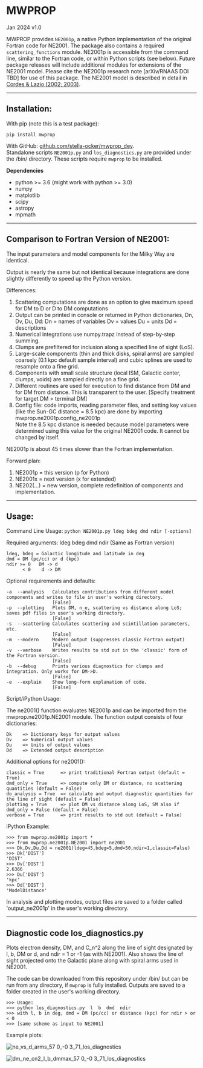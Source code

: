 # MWPROP

Jan 2024 v1.0

MWPROP provides `NE2001p`, a native Python implementation of the original Fortran code for NE2001. The package also contains a required `scattering_functions` module. NE2001p is accessible from the command line, similar to the Fortran code, or within Python scripts (see below). Future package releases will include additional modules for extensions of the NE2001 model. Please cite the NE2001p research note [arXiv/RNAAS DOI TBD] for use of this package. The NE2001 model is described in detail in [Cordes & Lazio (2002; ](https://arxiv.org/abs/astro-ph/0207156)[2003)](https://arxiv.org/abs/astro-ph/0301598). 


-----

## Installation:

With pip (note this is a test package):

`pip install mwprop`

With GitHub: [github.com/stella-ocker/mwprop_dev](https://github.com/stella-ocker/mwprop).\
Standalone scripts `NE2001p.py` and `los_diagnostics.py` are provided under the /bin/ directory. These scripts require `mwprop` to be installed. 

**Dependencies**
- python >= 3.6 (might work with python >= 3.0)
- numpy
- matplotlib
- scipy
- astropy
- mpmath

-----

## Comparison to Fortran Version of NE2001:

The input parameters and model components for the Milky Way are identical. 

Output is nearly the same but not identical because integrations are done slightly differently to speed up the Python version. 

Differences:

1.  Scattering computations are done as an option 
    to give maximum speed for DM to D or D to DM computations
2.  Output can be printed in console or returned in Python dictionaries, Dn, Dv, Du, Dd:
        Dn = names of variables
        Dv = values 
        Du = units
        Dd = descriptions
3.  Numerical integrations use numpy.trapz instead of step-by-step summing.
4.  Clumps are prefiltered for inclusion along a specified line of sight (LoS).
5.  Large-scale components (thin and thick disks, spiral arms) are sampled coarsely
    (0.1 kpc default sample interval) and cubic splines are used to resample onto
    a fine grid. 
6.  Components with small scale structure (local ISM, Galactic center, clumps, voids)
    are sampled directly on a fine grid.
7.  Different routines are used for execution to find distance from DM and for DM from distance.
    This is transparent to the user. [Specify treatment for target DM > terminal DM]
8.  Config file:  code imports,  reading parameter files, and setting key values
    (like the Sun-GC distance = 8.5 kpc) are done by importing mwprop.ne2001p.config_ne2001p  
    Note the 8.5 kpc distance is needed because model parameters were determined using
    this value for the original NE2001 code. It cannot be changed by itself.

NE2001p is about 45 times slower than the Fortran implementation. 

Forward plan:
1. NE2001p = this version (p for Python)
2. NE2001x = next version (x for extended)
3. NE202(...)  = new version, complete redefinition of components and implementation.

----- 

## Usage:

Command Line Usage: `python NE2001p.py ldeg bdeg dmd ndir [-options]`

Required arguments:  ldeg bdeg dmd ndir     (Same as Fortran version)

    ldeg, bdeg = Galactic longitude and latitude in deg
    dmd = DM (pc/cc) or d (kpc)
    ndir >= 0   DM -> d
          < 0    d -> DM

Optional requirements and defaults:

    -a  --analysis   Calculates contributions from different model components and writes to file in user's working directory.
                     [False]
    -p  --plotting   Plots DM, n_e, scattering vs distance along LoS; saves pdf files in user's working directory.
                     [False]
    -s  --scattering Calculates scattering and scintillation parameters, etc.
                     [False] 
    -m  --modern     Modern output (suppresses classic Fortran output)
                     [False]
    -v  --verbose    Writes results to std out in the 'classic' form of the Fortran version.
                     [False]
    -b  --debug      Prints various diagnostics for clumps and integration. Only works for DM->D.
                     [False]
    -e  --explain    Show long-form explanation of code.
                     [False]

Script/iPython Usage:

The ne2001() function evaluates NE2001p and can be imported from the mwprop.ne2001p.NE2001 module. The function output consists of four dictionaries: 

    Dk    => Dictionary keys for output values
    Dv    => Numerical output values
    Du    => Units of output values
    Dd    => Extended output description 

Additional options for ne2001():

    classic = True      => print traditional Fortran output (default = True)
    dmd_only = True     => compute only DM or distance, no scattering quantities (default = False)
    do_analysis = True  => calculate and output diagnostic quantities for the line of sight (default = False)
    plotting = True     => plot DM vs distance along LoS, SM also if dmd_only = False (default = False)
    verbose = True      => print results to std out (default = False)

iPython Example:

    >>> from mwprop.ne2001p import *
    >>> from mwprop.ne2001p.NE2001 import ne2001
    >>> Dk,Dv,Du,Dd = ne2001(ldeg=45,bdeg=5,dmd=50,ndir=1,classic=False)
    >>> Dk['DIST']
    'DIST'
    >>> Dv['DIST']
    2.6366
    >>> Du['DIST']
    'kpc'
    >>> Dd['DIST']
    'ModelDistance'

In analysis and plotting modes, output files are saved to a folder called 'output_ne2001p' in the user's working directory. 

-----
    
## Diagnostic code los_diagnostics.py


Plots electron density, DM, and C_n^2 along the line of sight designated by l, b, DM or d, and ndir = 1 or -1 (as with NE2001).
Also shows the line of sight projected onto the Galactic plane along with spiral arms used in NE2001.

The code can be downloaded from this repository under /bin/ but can be run from any directory, if `mwprop` is fully installed. Outputs are saved to a folder created in the user's working directory.

    >>> Usage:
    >>> python los_diagnostics.py  l  b  dmd  ndir   
    >>> with l, b in deg, dmd = DM (pc/cc) or distance (kpc) for ndir > or < 0
    >>> [same scheme as input to NE2001]

Example plots:

![ne_vs_d_arms_57 0_-0 3_71_los_diagnostics](https://github.com/stella-ocker/mwprop_dev/assets/18332078/18ac4f32-e531-4d09-8d2c-4ae7088b7b1b)

![dm_ne_cn2_l_b_dmmax_57 0_-0 3_71_los_diagnostics](https://github.com/stella-ocker/mwprop_dev/assets/18332078/e8abf090-7705-495c-880d-11467f661437)




